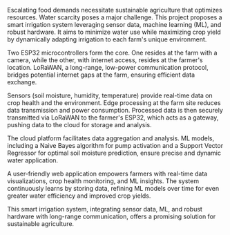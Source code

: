 Escalating food demands necessitate sustainable agriculture that optimizes resources. Water scarcity poses a major challenge. This project proposes a smart irrigation system leveraging sensor data, machine learning (ML), and robust hardware. It aims to minimize water use while maximizing crop yield by dynamically adapting irrigation to each farm's unique environment.

Two ESP32 microcontrollers form the core. One resides at the farm with a camera, while the other, with internet access, resides at the farmer's location. LoRaWAN, a long-range, low-power communication protocol, bridges potential internet gaps at the farm, ensuring efficient data exchange.

Sensors (soil moisture, humidity, temperature) provide real-time data on crop health and the environment. Edge processing at the farm site reduces data transmission and power consumption. Processed data is then securely transmitted via LoRaWAN to the farmer's ESP32, which acts as a gateway, pushing data to the cloud for storage and analysis.

The cloud platform facilitates data aggregation and analysis. ML models, including a Naive Bayes algorithm for pump activation and a Support Vector Regressor for optimal soil moisture prediction, ensure precise and dynamic water application.

A user-friendly web application empowers farmers with real-time data visualizations, crop health monitoring, and ML insights. The system continuously learns by storing data, refining ML models over time for even greater water efficiency and improved crop yields.

This smart irrigation system, integrating sensor data, ML, and robust hardware with long-range communication, offers a promising solution for sustainable agriculture.

